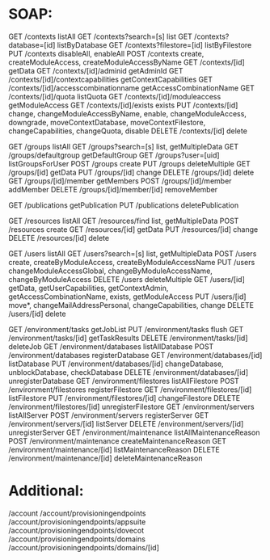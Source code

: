 SOAP:
=====
GET     /contexts							listAll
GET     /contexts?search=[s]				list
GET     /contexts?database=[id]				listByDatabase
GET     /contexts?filestore=[id]			listByFilestore
PUT     /contexts 							disableAll, enableAll
POST    /contexts							create, createModuleAccess, createModuleAccessByName
GET     /contexts/[id] 						getData
GET     /contexts/[id]/adminid 				getAdminId
GET     /contexts/[id]/contextcapabilities 	getContextCapabilities
GET     /contexts/[id]/accesscombinationname getAccessCombinationName
GET     /contexts/[id]/quota 				listQuota
GET     /contexts/[id]/moduleaccess 		getModuleAccess
GET     /contexts/[id]/exists 				exists
PUT     /contexts/[id] 						change, changeModuleAccessByName, enable, changeModuleAccess, downgrade, moveContextDatabase, moveContextFilestore, changeCapabilities, changeQuota, disable
DELETE  /contexts/[id]						delete

GET     /groups								listAll
GET     /groups?search=[s]					list, getMultipleData
GET     /groups/defaultgroup				getDefaultGroup
GET     /groups?user=[uid]					listGroupsForUser
POST	/groups 							create
PUT		/groups 							deleteMultiple
GET     /groups/[id]						getData
PUT		/groups/[id] 						change
DELETE	/groups/[id] 						delete
GET     /groups/[id]/member 				getMembers
POST    /groups/[id]/member 				addMember
DELETE  /groups/[id]/member/[id] 			removeMember

GET 	/publications						getPublication
PUT 	/publications						deletePublication

GET 	/resources 							listAll
GET 	/resources/find 					list, getMultipleData
POST 	/resources 							create
GET 	/resources/[id] 					getData
PUT 	/resources/[id] 					change
DELETE 	/resources/[id] 					delete

GET 	/users 								listAll
GET 	/users?search=[s] 					list, getMultipleData
POST 	/users 								create, createByModuleAccess, createByModuleAccessName
PUT 	/users 								changeModuleAccessGlobal, changeByModuleAccessName, changeByModuleAccess
DELETE 	/users 								deleteMultiple
GET 	/users/[id] 						getData, getUserCapabilities, getContextAdmin, getAccessCombinationName, exists, getModuleAccess
PUT 	/users/[id] 						move*, changeMailAddressPersonal, changeCapabilities, change
DELETE 	/users/[id] 						delete

GET 	/environment/tasks 					getJobList
PUT 	/environment/tasks 					flush
GET 	/environment/tasks/[id] 			getTaskResults
DELETE 	/environment/tasks/[id] 			deleteJob
GET 	/environment/databases 				listAllDatabase
POST 	/environment/databases 				registerDatabase
GET 	/environment/databases/[id] 		listDatabase
PUT 	/environment/databases/[id] 		changeDatabase, unblockDatabase, checkDatabase
DELETE 	/environment/databases/[id] 		unregisterDatabase
GET 	/environment/filestores 			listAllFilestore
POST 	/environment/filestores				registerFilestore
GET 	/environment/filestores/[id]		listFilestore
PUT 	/environment/filestores/[id]		changeFilestore
DELETE 	/environment/filestores/[id]		unregisterFilestore
GET 	/environment/servers 				listAllServer
POST 	/environment/servers				registerServer
GET 	/environment/servers/[id]			listServer
DELETE 	/environment/servers/[id]			unregisterServer
GET 	/environment/maintenance 			listAllMaintenanceReason
POST 	/environment/maintenance 			createMaintenanceReason
GET 	/environment/maintenance/[id] 		listMaintenanceReason
DELETE 	/environment/maintenance/[id] 		deleteMaintenanceReason

Additional:
===========

/account
/account/provisioningendpoints
/account/provisioningendpoints/appsuite
/account/provisioningendpoints/dovecot
/account/provisioningendpoints/domains
/account/provisioningendpoints/domains/[id]